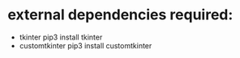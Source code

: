 # external dependencies required:

- tkinter
  pip3 install tkinter
- customtkinter
  pip3 install customtkinter

